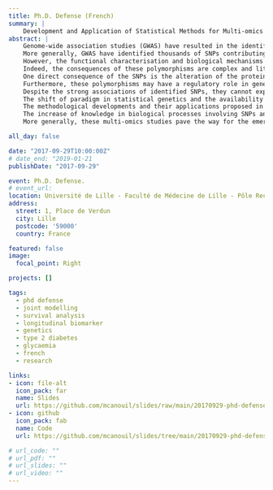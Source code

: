 ```yaml
---
title: Ph.D. Defense (French)
summary: |
    Development and Application of Statistical Methods for Multi-omics Studies in Type 2 Diabetes: Beyond the Genome-wide Association Studies Era
abstract: |
    Genome-wide association studies (GWAS) have resulted in the identification of several dozens of genes and single nucleotide polymorphisms (SNPs) contributing to type 2 diabetes.
    More generally, GWAS have identified thousands of SNPs contributing to complex diseases in humans.
    However, the functional characterisation and biological mechanisms involving these SNPs and genes remain largely to be explored.
    Indeed, the consequences of these polymorphisms are complex and little known.
    One direct consequence of the SNPs is the alteration of the protein encoded by a gene, or even a complete transcriptional gene silencing (e.g., codon stop in the sequence).
    Furthermore, these polymorphisms may have a regulatory role in gene expression, for example, by interfering with the binding of transcription factors and enzymes involved in DNA methylation.
    Despite the strong associations of identified SNPs, they cannot explain the full heritability of type 2 diabetes, suggesting interactions mechanisms between the different layers of -omics, such as genomics, transcriptomics and Epigenomics.  
    The shift of paradigm in statistical genetics and the availability of transcriptomic and epigenomic data are responsible for the evolution of the discipline, moving from association studies to multi-omics, and providing insights on the functional aspect of the SNPs or genes involved, and in some cases allowing to evaluate the causal link of these variants on the pathology
    The methodological developments and their applications proposed in this thesis are various, ranging from a similar approach to GWAS, leveraging the longitudinal data available in some cohorts (e.g., D.E.S.I.R.), using an joint model approach; the functional characterisation of candidate genes in insulin secretion by a multi tissue transcriptomic study and transcriptomic study in a cell model; the identification of a new candidate gene (PDGFA) involved in the deregulation of the insulin's pathway in type 2 diabetes through epigenetic and transcriptomic mechanisms; and finally, the characterisation of the effect on the transcriptome of two substitutes of bisphenol A in a primary adipocyte model. 
    The increase of knowledge in biological processes involving SNPs and genes identified by GWAS could enable the development of more effective diagnostic strategies, and the identification of therapeutic targets for the treatment of type 2 diabetes and associated complications (e.g., insulin resistance, NAFLD, cancer, etc.).
    More generally, these multi-omics studies pave the way for the emerging approach of precision medicine, allowing the treatment and prevention of pathologies while taking into account what makes the specificity of an individual, namely his genome and his environment, both interacting on his transcriptome and his epigenome.

all_day: false

date: "2017-09-29T10:00:00Z"
# date_end: "2019-01-21
publishDate: "2017-09-29"

event: Ph.D. Defense.
# event_url:
location: Université de Lille - Faculté de Médecine de Lille - Pôle Recherche
address:
  street: 1, Place de Verdun
  city: Lille
  postcode: '59000'
  country: France

featured: false
image:
  focal_point: Right

projects: []

tags:
  - phd defense
  - joint modelling
  - survival analysis
  - longitudinal biomarker
  - genetics
  - type 2 diabetes
  - glycaemia
  - french
  - research

links:
- icon: file-alt
  icon_pack: far
  name: Slides
  url: https://github.com/mcanouil/slides/raw/main/20170929-phd-defense/20170929-phd-defense.pdf
- icon: github
  icon_pack: fab
  name: Code
  url: https://github.com/mcanouil/slides/tree/main/20170929-phd-defense

# url_code: ""
# url_pdf: ""
# url_slides: ""
# url_video: ""
---
```

